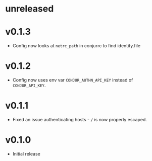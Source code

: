 # unreleased

# v0.1.3
* Config now looks at `netrc_path` in conjurrc to find identity.file

# v0.1.2
* Config now uses env var `CONJUR_AUTHN_API_KEY` instead of `CONJUR_API_KEY`.

# v0.1.1
* Fixed an issue authenticating hosts - `/` is now properly escaped.

# v0.1.0
* Initial release
